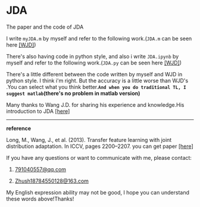 # JDA

The paper and the code of JDA

I write `myJDA.m` by myself and refer to the following work.(`JDA.m` can be seen here [[WJD]](https://github.com/jindongwang/transferlearning/tree/master/code/traditional/JDA))

There's also having code in python style, and also i write `JDA.ipynb` by myself and refer to the following work.(`JDA.py` can be seen here [[WJD]](https://github.com/jindongwang/transferlearning/tree/master/code/traditional/JDA))

There's a little different between the code written by myself and WJD in python style. I think i'm right. But the accuracy is a little worse than WJD's .You can select what you think better.**`And when you do traditional TL, I suggest matlab`(there's no problem in matlab version)**

Many thanks to Wang J.D. for sharing his experience and knowledge.His introduction to JDA [[here]](https://zhuanlan.zhihu.com/p/27336930)

----

**reference**

Long, M., Wang, J., et al. (2013). Transfer feature learning with joint distribution adaptation. In ICCV, pages 2200–2207. you can get paper [[here]](https://ieeexplore.ieee.org/stamp/stamp.jsp?tp=&arnumber=6751384)

If you have any questions or want to communicate with me, please contact:

1. 791040557@qq.com

2. Zhush18784550128@163.com

My English expression ability may not be good, I hope you can understand these words above!Thanks!

